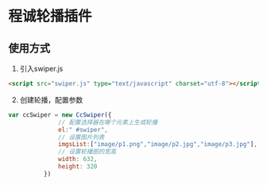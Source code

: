 # 程诚轮播插件
## 使用方式
1. 引入swiper.js

  ```html
  <script src="swiper.js" type="text/javascript" charset="utf-8"></script>
  ```

2. 创建轮播，配置参数

  ```javascript
  var ccSwiper = new CcSwiper({
  				// 配置选择器在哪个元素上生成轮播
  				el:" #swiper",
  				// 设置图片列表
  				imgsList:["image/p1.png","image/p2.jpg","image/p3.jpg"],
  				// 设置轮播图的宽高
  				width: 632,
  				height: 320
  			})
  ```

  